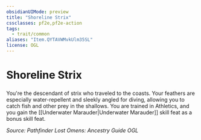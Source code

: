 ```yaml
---
obsidianUIMode: preview
title: "Shoreline Strix"
cssclasses: pf2e,pf2e-action
tags:
  - trait/common
aliases: "Item.QYTAVWMvkUlm35SL"
license: OGL
---
```

# Shoreline Strix

### 






You're the descendant of strix who traveled to the coasts. Your feathers are especially water-repellent and sleekly angled for diving, allowing you to catch fish and other prey in the shallows. You are trained in Athletics, and you gain the [[Underwater Marauder|Underwater Marauder]] skill feat as a bonus skill feat.

*Source: Pathfinder Lost Omens: Ancestry Guide*
*OGL*